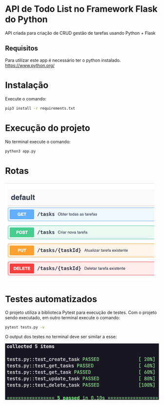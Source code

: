 # API de Todo List no Framework Flask do Python
API criada para criação de CRUD gestão de tarefas usando Python + Flask 

 
## Requisitos 
Para utilizar este app é necessário ter o python instalado.
https://www.python.org/

# Instalação
Execute o comando: 
```bash
pip3 install -r requirements.txt
```
# Execução do projeto
No terminal execute o comando:
```bash
python3 app.py
```
# Rotas
![Rotas](./routes.png)

# Testes automatizados
O projeto utiliza a biblioteca Pytest para execução de testes.
Com o projeto sendo executado, em outro terminal execute o comando:
```bash
pytest tests.py -v
```
O output dos testes no terminal deve ser similar a esse: 

![Rotas](./tests.png)